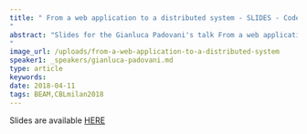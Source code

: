```yaml
---
title: " From a web application to a distributed system - SLIDES - Code BEAM Lite Milan 2018
"
abstract: "Slides for the Gianluca Padovani's talk From a web application to a distributed system - Code BEAM Lite Milan 2018
"
image_url: /uploads/from-a-web-application-to-a-distributed-system
speaker1: _speakers/gianluca-padovani.md
type: article
keywords: 
date: 2018-04-11
tags: BEAM,CBLmilan2018
---
```

Slides are available&nbsp;<a href="https://www.slideshare.net/gpadovani/from-a-web-application-to-a-distributed-system" target="_blank">HERE</a>
